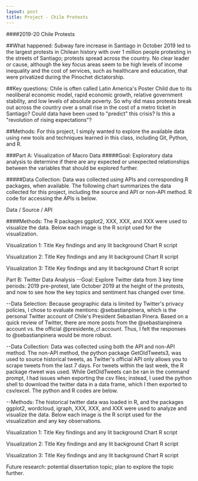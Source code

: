 ```yaml
---
layout: post
title: Project - Chile Protests
---
```


####2019-20 Chile Protests

##What happened: 
Subway fare increase in Santiago in October 2019 led to the largest protests in Chilean history with over 1 million people protesting in the streets of Santiago; protests spread across the country.  No clear leader or cause, although the key focus areas seem to be high levels of income inequality and the cost of services, such as healthcare and education, that were privatized during the Pinochet dictatorship.

##Key questions: 
Chile is often called Latin America's Poster Child due to its neoliberal economic model, rapid economic growth, relative government stability, and low levels of absolute poverty.  So why did mass protests break out across the country over a small rise in the cost of a metro ticket in Santiago?  Could data have been used to "predict" this crisis?  Is this a "revolution of rising expectations"?  

##Methods:
For this project, I simply wanted to explore the available data using new tools and techniques learned in this class, including Git, Python, and R.

###Part A: Visualization of Macro Data
#####Goal: 
Exploratory data analysis to determine if there are any expected or unexpected relationships between the variables that should be explored further.

#####Data Collection: 
Data was collected using APIs and corresponding R packages, when available.  The following chart summarizes the data collected for this project, including the source and API or non-API method.  R code for accessing the APIs is below.

Data / Source / API

####Methods: 
The R packages ggplot2, XXX, XXX, and XXX were used to visualize the data.  Below each image is the R script used for the visualization.

Visualization 1: Title
Key findings and any lit background
Chart
R script

Visualization 2: Title
Key findings and any lit background
Chart
R script

Visualization 3: Title
Key findings and any lit background
Chart
R script

Part B: Twitter Data Analysis
--Goal: Explore Twitter data from 3 key time periods: 2019 pre-protest, late October 2019 at the height of the protests, and now to see how the key topics and sentiment has changed over time.

--Data Selection: Because geographic data is limited by Twitter's privacy policies, I chose to evaluate mentions: @sebastianpinera, which is the personal Twitter account of Chile's President Sebastian Pinera.  Based on a quick review of Twitter, there are more posts from the @sebastianpinera account vs. the official @presidente_cl account.  Thus, I felt the responses to @sebastianpinera would be more robust.

--Data Collection: Data was collected using both the API and non-API method. The non-API method, the python package GetOldTweets3, was used to source historical tweets, as Twitter's official API only allows you to scrape tweets from the last 7 days.  For tweets within the last week, the R package rtweet was used.  While GetOldTweets can be ran in the command prompt, I had issues when exporting the csv files; instead, I used the python shell to download the twitter data in a data frame, which I then exported to csv/excel.  The python and R codes are below.

--Methods: The historical twitter data was loaded in R, and the packages ggplot2, wordcloud, igraph, XXX, XXX, and XXX were used to analyze and visualize the data.  Below each image is the R script used for the visualization and any key observations.

Visualization 1: Title
Key findings and any lit background
Chart
R script

Visualization 2: Title
Key findings and any lit background
Chart
R script

Visualization 3: Title
Key findings and any lit background
Chart
R script

Future research: potential dissertation topic; plan to explore the topic further.
